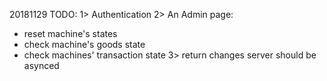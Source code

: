 20181129
TODO:
1> Authentication
2> An Admin page:
- reset machine's states
- check machine's goods state
- check machines' transaction state 
3> return changes server should be asynced
